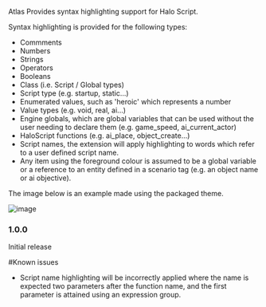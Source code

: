 
Atlas Provides syntax highlighting support for Halo Script.

Syntax highlighting is provided for the following types:

- Commments
- Numbers
- Strings
- Operators
- Booleans
- Class (i.e. Script / Global types)
- Script type (e.g. startup, static...)
- Enumerated values, such as 'heroic' which represents a number
- Value types (e.g. void, real, ai...)
- Engine globals, which are global variables that can be used without the user needing to declare them (e.g. game_speed, ai_current_actor)
- HaloScript functions (e.g. ai_place, object_create...)
- Script names, the extension will apply highlighting to words which refer to a user defined script name.
- Any item using the foreground colour is assumed to be a global variable or a reference to an entity defined in a scenario tag (e.g. an object name or ai objective). 

The image below is an example made using the packaged theme.

![image](https://user-images.githubusercontent.com/80323148/139127460-063c393b-d2c3-4f75-be5c-f2717913b8bc.png)

### 1.0.0

Initial release

#Known issues

- Script name highlighting will be incorrectly applied where the name is expected two parameters after the function name, and the first parameter is attained using an expression group.
